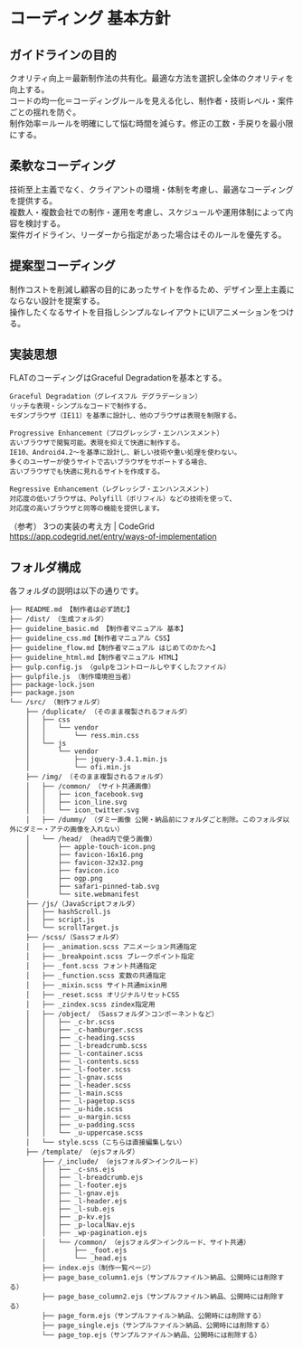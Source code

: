 # コーディング 基本方針

## ガイドラインの目的

クオリティ向上＝最新制作法の共有化。最適な方法を選択し全体のクオリティを向上する。  
コードの均一化＝コーディングルールを見える化し、制作者・技術レベル・案件ごとの揺れを防ぐ。  
制作効率＝ルールを明確にして悩む時間を減らす。修正の工数・手戻りを最小限にする。  

## 柔軟なコーディング

技術至上主義でなく、クライアントの環境・体制を考慮し、最適なコーディングを提供する。  
複数人・複数会社での制作・運用を考慮し、スケジュールや運用体制によって内容を検討する。  
案件ガイドライン、リーダーから指定があった場合はそのルールを優先する。

## 提案型コーディング

制作コストを削減し顧客の目的にあったサイトを作るため、デザイン至上主義にならない設計を提案する。  
操作したくなるサイトを目指しシンプルなレイアウトにUIアニメーションをつける。

## 実装思想

FLATのコーディングはGraceful Degradationを基本とする。

```
Graceful Degradation（グレイスフル デグラデーション）
リッチな表現・シンプルなコードで制作する。 
モダンブラウザ（IE11）を基準に設計し、他のブラウザは表現を制限する。 
```

```
Progressive Enhancement（プログレッシブ・エンハンスメント）
古いブラウザで閲覧可能。表現を抑えて快適に制作する。 
IE10、Android4.2〜を基準に設計し、新しい技術や重い処理を使わない。 
多くのユーザーが使うサイトで古いブラウザをサポートする場合、
古いブラウザでも快適に見れるサイトを作成する。
```

```
Regressive Enhancement（レグレッシブ・エンハンスメント）
対応度の低いブラウザは、Polyfill（ポリフィル）などの技術を使って、
対応度の高いブラウザと同等の機能を提供します。
```

（参考） 3つの実装の考え方 | CodeGrid  
https://app.codegrid.net/entry/ways-of-implementation

## フォルダ構成

各フォルダの説明は以下の通りです。

```
├── README.md 【制作者は必ず読む】
├── /dist/ （生成フォルダ）
├── guideline_basic.md 【制作者マニュアル 基本】
├── guideline_css.md【制作者マニュアル CSS】
├── guideline_flow.md【制作者マニュアル はじめてのかたへ】
├── guideline_html.md【制作者マニュアル HTML】
├── gulp.config.js （gulpをコントロールしやすくしたファイル）
├── gulpfile.js （制作環境担当者）
├── package-lock.json
├── package.json
└── /src/ （制作フォルダ）
    ├── /duplicate/ （そのまま複製されるフォルダ）
    │   ├── css
    │   │   └── vendor
    │   │       └── ress.min.css
    │   └── js
    │       └── vendor
    │           ├── jquery-3.4.1.min.js
    │           └── ofi.min.js
    ├── /img/ （そのまま複製されるフォルダ）
    │   ├── /common/ （サイト共通画像）
    │   │   ├── icon_facebook.svg
    │   │   ├── icon_line.svg
    │   │   └── icon_twitter.svg
    │   ├── /dummy/ （ダミー画像 公開・納品前にフォルダごと削除。このフォルダ以外にダミー・アテの画像を入れない）
    │   └── /head/ （head内で使う画像）
    │       ├── apple-touch-icon.png
    │       ├── favicon-16x16.png
    │       ├── favicon-32x32.png
    │       ├── favicon.ico
    │       ├── ogp.png
    │       ├── safari-pinned-tab.svg
    │       └── site.webmanifest
    ├── /js/（JavaScriptフォルダ）
    │   ├── hashScroll.js
    │   ├── script.js
    │   └── scrollTarget.js
    ├── /scss/（Sassフォルダ）
    │   ├── _animation.scss アニメーション共通指定
    │   ├── _breakpoint.scss ブレークポイント指定
    │   ├── _font.scss フォント共通指定
    │   ├── _function.scss 変数の共通指定
    │   ├── _mixin.scss サイト共通mixin用
    │   ├── _reset.scss オリジナルリセットCSS
    │   ├── _zindex.scss zindex指定用
    │   ├── /object/ （Sassフォルダ＞コンポーネントなど）
    │   │   ├── _c-br.scss
    │   │   ├── _c-hamburger.scss
    │   │   ├── _c-heading.scss
    │   │   ├── _l-breadcrumb.scss
    │   │   ├── _l-container.scss
    │   │   ├── _l-contents.scss
    │   │   ├── _l-footer.scss
    │   │   ├── _l-gnav.scss
    │   │   ├── _l-header.scss
    │   │   ├── _l-main.scss
    │   │   ├── _l-pagetop.scss
    │   │   ├── _u-hide.scss
    │   │   ├── _u-margin.scss
    │   │   ├── _u-padding.scss
    │   │   └── _u-uppercase.scss
    │   └── style.scss（こちらは直接編集しない）
    ├── /template/ （ejsフォルダ）
        ├── /_include/ （ejsフォルダ＞インクルード）
        │   ├── _c-sns.ejs
        │   ├── _l-breadcrumb.ejs
        │   ├── _l-footer.ejs
        │   ├── _l-gnav.ejs
        │   ├── _l-header.ejs
        │   ├── _l-sub.ejs
        │   ├── _p-kv.ejs
        │   ├── _p-localNav.ejs
        │   ├── _wp-pagination.ejs
        │   └── /common/ （ejsフォルダ＞インクルード、サイト共通）
        │       ├── _foot.ejs
        │       └── _head.ejs
        ├── index.ejs（制作一覧ページ）
        ├── page_base_column1.ejs（サンプルファイル＞納品、公開時には削除する）
        ├── page_base_column2.ejs（サンプルファイル＞納品、公開時には削除する）
        ├── page_form.ejs（サンプルファイル＞納品、公開時には削除する）
        ├── page_single.ejs（サンプルファイル＞納品、公開時には削除する）
        └── page_top.ejs（サンプルファイル＞納品、公開時には削除する）
```



